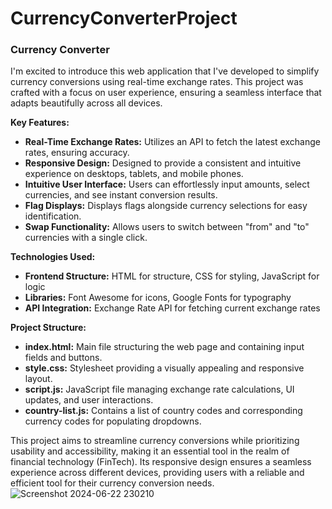 # CurrencyConverterProject

### Currency Converter

I'm excited to introduce this web application that I've developed to simplify currency conversions using real-time exchange rates. This project was crafted with a focus on user experience, ensuring a seamless interface that adapts beautifully across all devices.

**Key Features:**
- **Real-Time Exchange Rates:** Utilizes an API to fetch the latest exchange rates, ensuring accuracy.
- **Responsive Design:** Designed to provide a consistent and intuitive experience on desktops, tablets, and mobile phones.
- **Intuitive User Interface:** Users can effortlessly input amounts, select currencies, and see instant conversion results.
- **Flag Displays:** Displays flags alongside currency selections for easy identification.
- **Swap Functionality:** Allows users to switch between "from" and "to" currencies with a single click.

**Technologies Used:**
- **Frontend Structure:** HTML for structure, CSS for styling, JavaScript for logic
- **Libraries:** Font Awesome for icons, Google Fonts for typography
- **API Integration:** Exchange Rate API for fetching current exchange rates

**Project Structure:**
- **index.html:** Main file structuring the web page and containing input fields and buttons.
- **style.css:** Stylesheet providing a visually appealing and responsive layout.
- **script.js:** JavaScript file managing exchange rate calculations, UI updates, and user interactions.
- **country-list.js:** Contains a list of country codes and corresponding currency codes for populating dropdowns.

This project aims to streamline currency conversions while prioritizing usability and accessibility, making it an essential tool in the realm of financial technology (FinTech). Its responsive design ensures a seamless experience across different devices, providing users with a reliable and efficient tool for their currency conversion needs.
![Screenshot 2024-06-22 230210](https://github.com/HemaLalithaMakke/CurrencyConverterProject/assets/172250819/a703d799-a9a3-417f-9495-ba0d11dcac1c)


